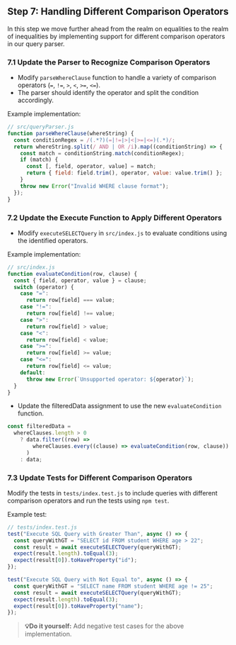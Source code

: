 ## Step 7: Handling Different Comparison Operators

In this step we move further ahead from the realm on equalities to the realm of inequalities by implementing support for different comparison operators in our query parser.

### 7.1 Update the Parser to Recognize Comparison Operators

- Modify `parseWhereClause` function to handle a variety of comparison operators (`=`, `!=`, `>`, `<`, `>=`, `<=`).
- The parser should identify the operator and split the condition accordingly.

Example implementation:

```javascript
// src/queryParser.js
function parseWhereClause(whereString) {
  const conditionRegex = /(.*?)(=|!=|>|<|>=|<=)(.*)/;
  return whereString.split(/ AND | OR /i).map((conditionString) => {
    const match = conditionString.match(conditionRegex);
    if (match) {
      const [, field, operator, value] = match;
      return { field: field.trim(), operator, value: value.trim() };
    }
    throw new Error("Invalid WHERE clause format");
  });
}
```

### 7.2 Update the Execute Function to Apply Different Operators

- Modify `executeSELECTQuery` in `src/index.js` to evaluate conditions using the identified operators.

Example implementation:

```javascript
// src/index.js
function evaluateCondition(row, clause) {
  const { field, operator, value } = clause;
  switch (operator) {
    case "=":
      return row[field] === value;
    case "!=":
      return row[field] !== value;
    case ">":
      return row[field] > value;
    case "<":
      return row[field] < value;
    case ">=":
      return row[field] >= value;
    case "<=":
      return row[field] <= value;
    default:
      throw new Error(`Unsupported operator: ${operator}`);
  }
}
```

- Update the filteredData assignment to use the new `evaluateCondition` function.

```javascript
const filteredData =
  whereClauses.length > 0
    ? data.filter((row) =>
        whereClauses.every((clause) => evaluateCondition(row, clause))
      )
    : data;
```

### 7.3 Update Tests for Different Comparison Operators

Modify the tests in `tests/index.test.js` to include queries with different comparison operators and run the tests using `npm test`.

Example test:

```javascript
// tests/index.test.js
test("Execute SQL Query with Greater Than", async () => {
  const queryWithGT = "SELECT id FROM student WHERE age > 22";
  const result = await executeSELECTQuery(queryWithGT);
  expect(result.length).toEqual(3);
  expect(result[0]).toHaveProperty("id");
});

test("Execute SQL Query with Not Equal to", async () => {
  const queryWithGT = "SELECT name FROM student WHERE age != 25";
  const result = await executeSELECTQuery(queryWithGT);
  expect(result.length).toEqual(3);
  expect(result[0]).toHaveProperty("name");
});
```

> **💡Do it yourself:** Add negative test cases for the above implementation.

